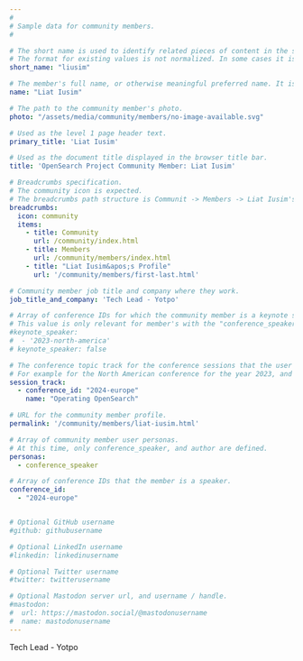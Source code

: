 ```yaml
---
#
# Sample data for community members.
#

# The short name is used to identify related pieces of content in the site. For example it is used in the "authors" array of blog posts, and it is used in the "presenters" array for OpenSearch Conference sessions to identify who is speaking.
# The format for existing values is not normalized. In some cases it is "first-initial-of-first-name" + "last-name", or matching a GitHub username, or something all together random. What is important is that it is unique within the system.
short_name: "liusim"

# The member's full name, or otherwise meaningful preferred name. It is used in the templates for presenting content authors as well as the name of conference speakers.
name: "Liat Iusim"

# The path to the community member's photo.
photo: "/assets/media/community/members/no-image-available.svg"

# Used as the level 1 page header text.
primary_title: 'Liat Iusim'

# Used as the document title displayed in the browser title bar.
title: 'OpenSearch Project Community Member: Liat Iusim'

# Breadcrumbs specification.
# The community icon is expected.
# The breadcrumbs path structure is Communit -> Members -> Liat Iusim's Profile.
breadcrumbs:
  icon: community
  items:
    - title: Community
      url: /community/index.html
    - title: Members
      url: /community/members/index.html
    - title: "Liat Iusim&apos;s Profile"
      url: '/community/members/first-last.html'

# Community member job title and company where they work.
job_title_and_company: 'Tech Lead - Yotpo'

# Array of conference IDs for which the community member is a keynote speaker, if any, or boolean false otherwise.
# This value is only relevant for member's with the "conference_speaker" user persona.
#keynote_speaker:
#  - '2023-north-america'
# keynote_speaker: false

# The conference topic track for the conference sessions that the user is a speaker. These are shaped as an array of value pairs mapping conference ID and name. 
# For example for the North American conference for the year 2023, and the "Community" track:
session_track: 
  - conference_id: "2024-europe"
    name: "Operating OpenSearch"

# URL for the community member profile.
permalink: '/community/members/liat-iusim.html'

# Array of community member user personas.
# At this time, only conference_speaker, and author are defined.
personas:
  - conference_speaker

# Array of conference IDs that the member is a speaker.
conference_id:
  - "2024-europe"


# Optional GitHub username
#github: githubusername

# Optional LinkedIn username
#linkedin: linkedinusername

# Optional Twitter username
#twitter: twitterusername

# Optional Mastodon server url, and username / handle.
#mastodon:
#  url: https://mastodon.social/@mastodonusername
#  name: mastodonusername
---
```


Tech Lead - Yotpo